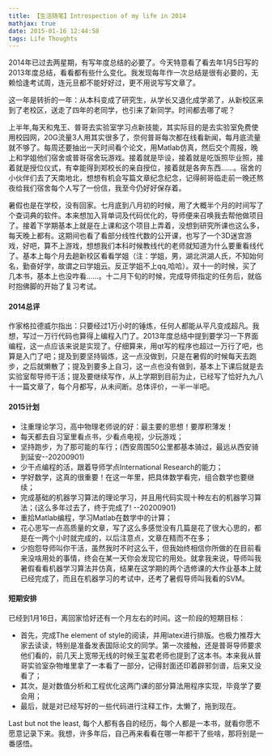 ```yaml
---
title: 【生活随笔】Introspection of my life in 2014
mathjax: true
date: 2015-01-16 12:44:58
tags: Life Thoughts
---
```


2014年已过去两星期，有写年度总结的必要了。今天特意看了看去年1月5日写的2013年度总结，看看都有些什么变化。我发现每年作一次总结是很有必要的，无赖恰逢考试周，连元旦都不能好好过，更不用说写写文章了。



这一年是转折的一年：从本科变成了研究生，从学长又退化成学弟了，从新校区来到了老校区，送走了四年的老同学，也引来了新同学。时间都去哪了呢？



上半年,每天和鬼王、普哥去实验室学习点新技能，其实际目的是去实验室免费使用校园网，20G流量3人用其实很多了，奈何普哥每次都在线看新闻，每月底流量就不够了。每周还要抽出一天时间看个论文，用Matlab仿真，然后交个周报，晚上和学姐他们宿舍或普哥宿舍玩游戏。接着就是毕设，接着就是吃饭照毕业照，接着就是授位仪式，有幸能得到郑校长的亲自授位，接着就是各奔东西……。宿舍的小伙伴们去了天南地北，想想有机会写篇文章纪念纪念，记得舸哥临走前一晚还熬夜给我们宿舍每个人写了一份信，我至今仍好好保存着。



暑假也是在学校，没有回家。七月底到八月初的时候，用了大概半个月的时间写了个查词典的软件。本来想加入背单词及代码优化的，导师便来召唤我去帮他做项目了。接着下学期基本上就是在上课和这个项目上弄着，没想到研究所课也这么多，每天晚上都有。这期间也看了看部分线性代数的公开课，也写了一个3D迷宫游戏，好吧，算不上游戏，想想我们本科时候教线代的老师就知道为什么要重看线代了。基本上每个月去趟新校区看看学姐（注：学姐，男，湖北洪湖人氏，不知始何名，勤奋好学，故谓之曰学姐云。反正学姐不上qq,哈哈）。双十一的时候，买了几本书，基本上也没咋看……。十二月下旬的时候，完成导师指定的任务后，就临时抱佛脚的开始了复习考试。



#### 2014总评
作家格拉德威尔指出：只要经过1万小时的锤炼，任何人都能从平凡变成超凡。我想，写过一万行代码也算得上编程入门了。2013年度总结中提到要学习一下界面编程，这一点应该来说是实现了。仔细算来，用qt写的程序也超过一万行了吧，也算是入门了吧；提及到要坚持锻炼，这一点没做到，只是在暑假的时候每天去跑步，之后就懒散了；提及到要多上自习，这一点也没有做到，基本上下课后就是去实验室帮导师干活；提及要继续写作，从上学期到目前为止，已经写了恰好九九八十一篇文章了，每个月都写，从未间断。总体评价，一半一半吧。



#### 2015计划

- 注重理论学习，高中物理老师说的好：最主要的思想！要厚积薄发！
- 每天都去自习室里看点书，少看点电视，少玩游戏；  
- 坚持跑步，为了那可能的车行；(西安周围50公里都基本骑过，最远从西安骑到延安--20200901)
- 少干点编程的活，跟着导师学点International Research的能力；
- 学好数学，这真的很重要！在这一年里，把具体数学看完，组合数学也要继续；
- 完成基础的机器学习算法的理论学习，并且用代码实现十种左右的机器学习算法；(这么多年过去了，终于完成了! --20200901)
- 重拾Matlab编程，学习Matlab在数学中的计算； 
- 花心思写一点高质量的文章，写了这么多感觉没有几篇是花了很大心思的，都是在一两个小时就完成的，以后注意点，文章在精而不在多；
- 少抱怨导师叫你干活，虽然我时不时这么干，但我始终相信你所做的在目前看来没啥用处的事情，终会在某一天你会发现它的用处。就拿我来说，导师叫我暑假看看机器学习算法并仿真，结果在这学期的两个选修课的大作业基本上就已经完成了，而且在机器学习的考试中，还考了暑假导师叫我看的SVM。



#### 短期安排
  已经到1月16日，离回家恰好还有一个月左右的时间。这一阶段的短期目标：

- 首先，完成The element of style的阅读，并用latex进行排版。也极力推荐大家去读读，特别是准备发表国际论文的同学。第一次接触，还是普哥导师要求他们看的，前几天上宽带无线的时候王玺君老师也提到了这本书。本来我从普哥实验室杂物堆里拿了一本看了一部分，记得封面还印着辟邪剑谱，后来又没看了；
- 其次，是对数值分析和工程优化这两门课的部分算法用程序实现，毕竟学了要会用；
- 最后，就是对已经写好的一些代码进行注释工作，太懒了，拖到现在。





Last but not the least, 每个人都有各自的经历，每个人都是一本书，就看你愿不愿意记录下来。我想，许多年后，自己再来看看在哪一年都干了些啥，那将别是一番感悟。





